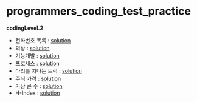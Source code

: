 # programmers_coding_test_practice
**codingLevel.2**
- 전화번호 목록 : [solution](https://github.com/dlrms6172/programmers_coding_test_practice/blob/master/src/programmers/coding/codingLevel2/phone_number_list.java) 
- 의상 : [solution](https://github.com/dlrms6172/programmers_coding_test_practice/blob/master/src/programmers/coding/codingLevel2/costume.java)
- 기능개발 : [solution](https://github.com/dlrms6172/programmers_coding_test_practice/blob/master/src/programmers/coding/codingLevel2/function_development.java)
- 프로세스 : [solution](https://github.com/dlrms6172/programmers_coding_test_practice/blob/master/src/programmers/coding/codingLevel2/process.java)
- 다리를 지나는 트럭 : [solution](https://github.com/dlrms6172/programmers_coding_test_practice/blob/master/src/programmers/coding/codingLevel2/truck_passing_over_the_bridge.java)
- 주식 가격 : [solution](https://github.com/dlrms6172/programmers_coding_test_practice/blob/master/src/programmers/coding/codingLevel2/stock_price.java)
- 가장 큰 수 : [solution](https://github.com/dlrms6172/programmers_coding_test_practice/blob/master/src/programmers/coding/codingLevel2/biggest_number.java)
- H-Index : [solution](https://github.com/dlrms6172/programmers_coding_test_practice/blob/master/src/programmers/coding/codingLevel2/H_Index.java)